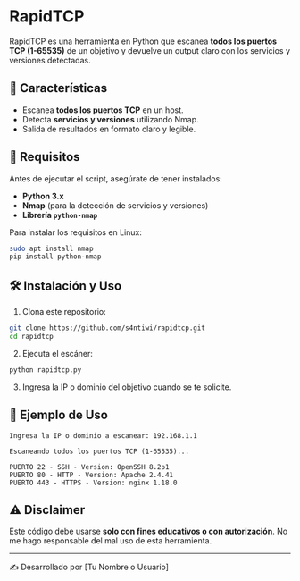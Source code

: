 # RapidTCP

RapidTCP es una herramienta en Python que escanea **todos los puertos TCP (1-65535)** de un objetivo y devuelve un output claro con los servicios y versiones detectadas.

## 🚀 Características
- Escanea **todos los puertos TCP** en un host.
- Detecta **servicios y versiones** utilizando Nmap.
- Salida de resultados en formato claro y legible.

## 📌 Requisitos

Antes de ejecutar el script, asegúrate de tener instalados:

- **Python 3.x**
- **Nmap** (para la detección de servicios y versiones)
- **Librería `python-nmap`**

Para instalar los requisitos en Linux:
```bash
sudo apt install nmap
pip install python-nmap
```

## 🛠 Instalación y Uso

1. Clona este repositorio:
```bash
git clone https://github.com/s4ntiwi/rapidtcp.git
cd rapidtcp
```

2. Ejecuta el escáner:
```bash
python rapidtcp.py
```

3. Ingresa la IP o dominio del objetivo cuando se te solicite.

## 📌 Ejemplo de Uso

```
Ingresa la IP o dominio a escanear: 192.168.1.1

Escaneando todos los puertos TCP (1-65535)...

PUERTO 22 - SSH - Version: OpenSSH 8.2p1
PUERTO 80 - HTTP - Version: Apache 2.4.41
PUERTO 443 - HTTPS - Version: nginx 1.18.0
```

## ⚠️ Disclaimer
Este código debe usarse **solo con fines educativos o con autorización**. No me hago responsable del mal uso de esta herramienta.

---
✍️ Desarrollado por [Tu Nombre o Usuario]

